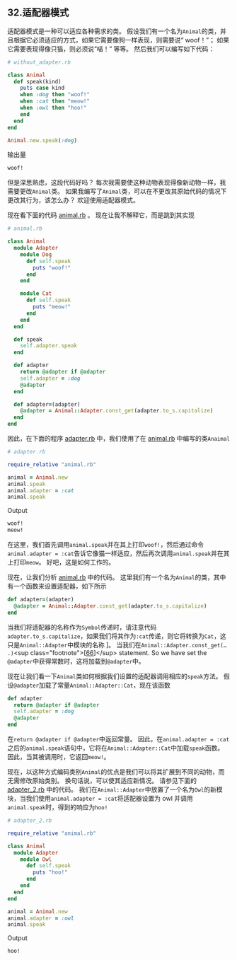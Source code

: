 ## 32.适配器模式

适配器模式是一种可以适应各种需求的类。 假设我们有一个名为`Animal`的类，并且根据它必须适应的方式，如果它需要像狗一样表现，则需要说“ woof！”； 如果它需要表现得像只猫，则必须说“喵！” 等等。 然后我们可以编写如下代码：

```rb
# without_adapter.rb

class Animal
  def speak(kind)
    puts case kind
    when :dog then "woof!"
    when :cat then "meow!"
    when :owl then "hoo!"
    end
  end
end

Animal.new.speak(:dog)
```

输出量

```rb
woof!
```

但是深思熟虑，这段代码好吗？ 每次我需要使这种动物表现得像新动物一样，我需要更改`Animal`类。 如果我编写了`Animal`类，可以在不更改其原始代码的情况下更改其行为，该怎么办？ 欢迎使用适配器模式。

现在看下面的代码 [animal.rb](code/design_patterns/animal.rb) 。 现在让我不解释它，而是跳到其实现

```rb
# animal.rb

class Animal
  module Adapter
    module Dog
      def self.speak
        puts "woof!"
      end
    end

    module Cat
      def self.speak
        puts "meow!"
      end
    end
  end

  def speak
    self.adapter.speak
  end

  def adapter
    return @adapter if @adapter
    self.adapter = :dog
    @adapter
  end

  def adapter=(adapter)
    @adapter = Animal::Adapter.const_get(adapter.to_s.capitalize)
  end
end
```

因此，在下面的程序 [adapter.rb](code/design_patterns/adapter.rb) 中，我们使用了在 [animal.rb](code/design_patterns/animal.rb) 中编写的类`Anaimal`

```rb
# adapter.rb

require_relative "animal.rb"

animal = Animal.new
animal.speak
animal.adapter = :cat
animal.speak
```

Output

```rb
woof!
meow!
```

在这里，我们首先调用`animal.speak`并在其上打印`woof!`，然后通过命令`animal.adapter = :cat`告诉它像猫一样适应，然后再次调用`animal.speak`并在其上打印`meow`。 好吧，这是如何工作的。

现在，让我们分析 [animal.rb](code/design_patterns/animal.rb) 中的代码。 这里我们有一个名为`Animal`的类，其中有一个函数来设置适配器，如下所示

```rb
def adapter=(adapter)
  @adapter = Animal::Adapter.const_get(adapter.to_s.capitalize)
end
```

当我们将适配器的名称作为`Symbol`传递时，请注意代码`adapter.to_s.capitalize`，如果我们将其作为`:cat`传递，则它将转换为`Cat`，这只是`Animal::Adapter`中模块的名称 ]。 当我们在`Animal::Adapter.const_get(…​.)`&lt;sup class="footnote"&gt;[[66](#_footnotedef_66 "View footnote.")]&lt;/sup&gt; statement. So we have set the `@adapter`中获得常数时，这将加载到`@adapter`中。

现在让我们看一下`Animal`类如何根据我们设置的适配器调用相应的`speak`方法。 假设`@adapter`加载了常量`Animal::Adapter::Cat`，现在该函数

```rb
def adapter
  return @adapter if @adapter
  self.adapter = :dog
  @adapter
end
```

在`return @adapter if @adapter`中返回常量。 因此，在`animal.adapter = :cat`之后的`animal.speak`语句中，它将在`Animal::Adapter::Cat`中加载`speak`函数。 因此，当其被调用时，它返回`meow!`。

现在，以这种方式编码类别`Animal`的优点是我们可以将其扩展到不同的动物，而无需修改原始类别。 换句话说，可以使其适应新情况。 请参见下面的 [adapter_2.rb](code/design_patterns/adapter_2.rb) 中的代码。 我们在`Animal::Adapter`中放置了一个名为`Owl`的新模块，当我们使用`animal.adapter = :cat`将适配器设置为 owl 并调用`animal.speak`时，得到的响应为`hoo!`

```rb
# adapter_2.rb

require_relative "animal.rb"

class Animal
  module Adapter
    module Owl
      def self.speak
        puts "hoo!"
      end
    end
  end
end

animal = Animal.new
animal.adapter = :owl
animal.speak
```

Output

```rb
hoo!
```